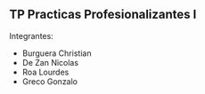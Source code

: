 ## TP Practicas Profesionalizantes I

Integrantes:
- Burguera Christian
- De Zan Nicolas
- Roa Lourdes
- Greco Gonzalo
